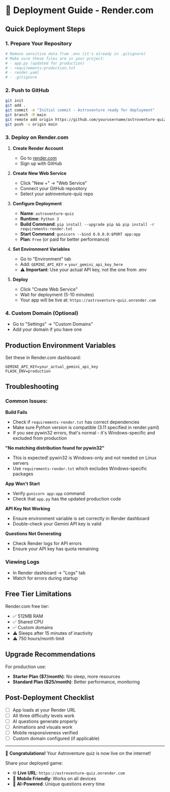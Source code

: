 # 🚀 Deployment Guide - Render.com

## Quick Deployment Steps

### 1. Prepare Your Repository
```bash
# Remove sensitive data from .env (it's already in .gitignore)
# Make sure these files are in your project:
# - app.py (updated for production)
# - requirements-production.txt
# - render.yaml
# - .gitignore
```

### 2. Push to GitHub
```bash
git init
git add .
git commit -m "Initial commit - Astroventure ready for deployment"
git branch -M main
git remote add origin https://github.com/yourusername/astroventure-quiz.git
git push -u origin main
```

### 3. Deploy on Render.com

1. **Create Render Account**
   - Go to [render.com](https://render.com)
   - Sign up with GitHub

2. **Create New Web Service**
   - Click "New +" → "Web Service"
   - Connect your GitHub repository
   - Select your astroventure-quiz repo

3. **Configure Deployment**
   - **Name**: `astroventure-quiz`
   - **Runtime**: `Python 3`
   - **Build Command**: `pip install --upgrade pip && pip install -r requirements-render.txt`
   - **Start Command**: `gunicorn --bind 0.0.0.0:$PORT app:app`
   - **Plan**: `Free` (or paid for better performance)

4. **Set Environment Variables**
   - Go to "Environment" tab
   - Add: `GEMINI_API_KEY` = `your_gemini_api_key_here`
   - ⚠️ **Important**: Use your actual API key, not the one from .env

5. **Deploy**
   - Click "Create Web Service"
   - Wait for deployment (5-10 minutes)
   - Your app will be live at: `https://astroventure-quiz.onrender.com`

### 4. Custom Domain (Optional)
- Go to "Settings" → "Custom Domains"
- Add your domain if you have one

## Production Environment Variables

Set these in Render.com dashboard:

```
GEMINI_API_KEY=your_actual_gemini_api_key
FLASK_ENV=production
```

## Troubleshooting

### Common Issues:

**Build Fails**
- Check if `requirements-render.txt` has correct dependencies
- Make sure Python version is compatible (3.11 specified in render.yaml)
- If you see pywin32 errors, that's normal - it's Windows-specific and excluded from production

**"No matching distribution found for pywin32"**
- This is expected! pywin32 is Windows-only and not needed on Linux servers
- Use `requirements-render.txt` which excludes Windows-specific packages

**App Won't Start**
- Verify `gunicorn app:app` command
- Check that `app.py` has the updated production code

**API Key Not Working**
- Ensure environment variable is set correctly in Render dashboard
- Double-check your Gemini API key is valid

**Questions Not Generating**
- Check Render logs for API errors
- Ensure your API key has quota remaining

### Viewing Logs
- In Render dashboard → "Logs" tab
- Watch for errors during startup

## Free Tier Limitations

Render.com free tier:
- ✅ 512MB RAM
- ✅ Shared CPU
- ✅ Custom domains
- ⚠️ Sleeps after 15 minutes of inactivity
- ⚠️ 750 hours/month limit

## Upgrade Recommendations

For production use:
- **Starter Plan ($7/month)**: No sleep, more resources
- **Standard Plan ($25/month)**: Better performance, monitoring

## Post-Deployment Checklist

- [ ] App loads at your Render URL
- [ ] All three difficulty levels work
- [ ] AI questions generate properly
- [ ] Animations and visuals work
- [ ] Mobile responsiveness verified
- [ ] Custom domain configured (if applicable)

---

🎉 **Congratulations!** Your Astroventure quiz is now live on the internet!

Share your deployed game:
- 🌐 **Live URL**: `https://astroventure-quiz.onrender.com`
- 📱 **Mobile Friendly**: Works on all devices
- 🤖 **AI-Powered**: Unique questions every time
